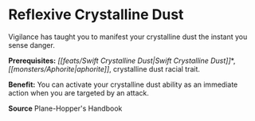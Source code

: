 ﻿---
cssclass: [feats]

---
# Reflexive Crystalline Dust

Vigilance has taught you to manifest your crystalline dust the instant you sense danger.

**Prerequisites:** _[[feats/Swift Crystalline Dust|Swift Crystalline Dust]]_*, _[[monsters/Aphorite|aphorite]]_, crystalline dust racial trait.

**Benefit:** You can activate your crystalline dust ability as an immediate action when you are targeted by an attack.

**Source** Plane-Hopper's Handbook